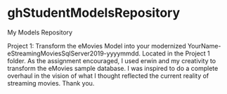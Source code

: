 # ghStudentModelsRepository
My Models Repository

Project 1: Transform the eMovies Model into your modernized YourName-eStreamingMoviesSqlServer2019-yyyymmdd.
Located in the Project 1 folder.
As the assignment encouraged, I used erwin and my creativity to transform the eMovies sample database. I was inspired to do a complete overhaul in the vision of what I thought reflected the current reality of streaming movies. Thank you.
